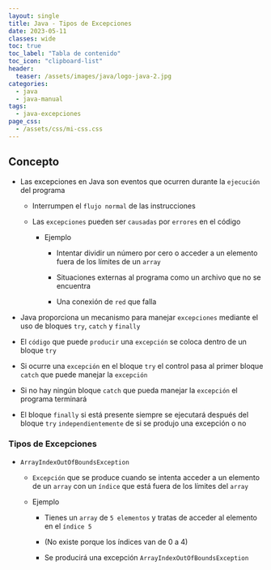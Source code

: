 ```yaml
---
layout: single
title: Java - Tipos de Excepciones
date: 2023-05-11
classes: wide
toc: true
toc_label: "Tabla de contenido"
toc_icon: "clipboard-list"
header:
  teaser: /assets/images/java/logo-java-2.jpg
categories:
  - java
  - java-manual
tags:
  - java-excepciones
page_css: 
  - /assets/css/mi-css.css
---
```


## Concepto

* Las excepciones en Java son eventos que ocurren durante la ``ejecución`` del programa 

  * Interrumpen el ``flujo normal`` de las instrucciones

  * Las ``excepciones`` pueden ser ``causadas`` por ``errores`` en el código 
  
    * Ejemplo
    
      * Intentar dividir un número por cero o acceder a un elemento fuera de los límites de un ````array```` 
      
      * Situaciones externas al programa como un archivo que no se encuentra 
      
      * Una conexión de ``red`` que falla

* Java proporciona un mecanismo para manejar ``excepciones`` mediante el uso de bloques ``try``, ``catch`` y ``finally``

* El ``código`` que puede ``producir`` una ``excepción`` se coloca dentro de un bloque ``try``

* Si ocurre una ``excepción`` en el bloque ``try`` el control pasa al primer bloque ``catch`` que puede manejar la ``excepción``

* Si no hay ningún bloque ``catch`` que pueda manejar la ``excepción`` el programa terminará

* El bloque ``finally`` si está presente siempre se ejecutará después del bloque ``try`` ``independientemente`` de si se produjo una excepción o no

### Tipos de Excepciones

* ``ArrayIndexOutOfBoundsException``

  * ``Excepción`` que se produce cuando se intenta acceder a un elemento de un ``array`` con un ``índice`` que está fuera de los límites del ``array``
  
  * Ejemplo
    
    * Tienes un ``array`` de ``5 elementos`` y tratas de acceder al elemento en el ``índice 5``
      
    * (No existe porque los índices van de 0 a 4) 
        
    * Se producirá una excepción ``ArrayIndexOutOfBoundsException``